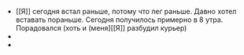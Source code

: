 - [[Я]] сегодня встал раньше, потому что лег раньше. Давно хотел вставать пораньше. Сегодня получилось примерно в 8 утра. Порадовался (хоть и (меня][[Я]] разбудил курьер)
-
-